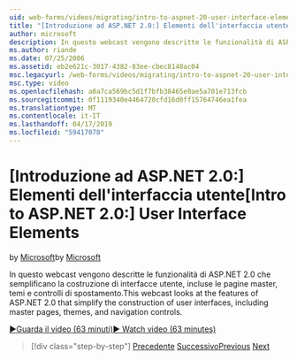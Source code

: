 ```yaml
---
uid: web-forms/videos/migrating/intro-to-aspnet-20-user-interface-elements
title: "[Introduzione ad ASP.NET 2.0:] Elementi dell'interfaccia utente | Microsoft Docs"
author: microsoft
description: In questo webcast vengono descritte le funzionalità di ASP.NET 2.0 che semplificano la costruzione di interfacce utente, incluse le pagine master, temi e controlli di spostamento.
ms.author: riande
ms.date: 07/25/2006
ms.assetid: eb2e621c-3017-4382-83ee-cbec8148ac04
msc.legacyurl: /web-forms/videos/migrating/intro-to-aspnet-20-user-interface-elements
msc.type: video
ms.openlocfilehash: a0a7ca569bc5d1f7bfb38465e0ae5a701e713fcb
ms.sourcegitcommit: 0f1119340e4464720cfd16d0ff15764746ea1fea
ms.translationtype: MT
ms.contentlocale: it-IT
ms.lasthandoff: 04/17/2019
ms.locfileid: "59417078"
---
```

# <a name="intro-to-aspnet-20-user-interface-elements"></a><span data-ttu-id="d43c8-103">[Introduzione ad ASP.NET 2.0:] Elementi dell'interfaccia utente</span><span class="sxs-lookup"><span data-stu-id="d43c8-103">[Intro to ASP.NET 2.0:] User Interface Elements</span></span>

<span data-ttu-id="d43c8-104">by [Microsoft](https://github.com/microsoft)</span><span class="sxs-lookup"><span data-stu-id="d43c8-104">by [Microsoft](https://github.com/microsoft)</span></span>

<span data-ttu-id="d43c8-105">In questo webcast vengono descritte le funzionalità di ASP.NET 2.0 che semplificano la costruzione di interfacce utente, incluse le pagine master, temi e controlli di spostamento.</span><span class="sxs-lookup"><span data-stu-id="d43c8-105">This webcast looks at the features of ASP.NET 2.0 that simplify the construction of user interfaces, including master pages, themes, and navigation controls.</span></span>

[<span data-ttu-id="d43c8-106">&#9654;Guarda il video (63 minuti)</span><span class="sxs-lookup"><span data-stu-id="d43c8-106">&#9654; Watch video (63 minutes)</span></span>](https://channel9.msdn.com/Blogs/ASP-NET-Site-Videos/intro-to-aspnet-20-user-interface-elements)

> [!div class="step-by-step"]
> <span data-ttu-id="d43c8-107">[Precedente](intro-to-aspnet-20-aspnet-20-fundamentals.md)
> [Successivo](migrating-from-classic-asp-to-aspnet.md)</span><span class="sxs-lookup"><span data-stu-id="d43c8-107">[Previous](intro-to-aspnet-20-aspnet-20-fundamentals.md)
[Next](migrating-from-classic-asp-to-aspnet.md)</span></span>
